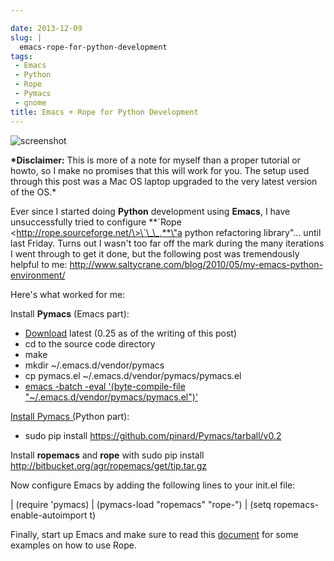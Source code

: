```yaml
---

date: 2013-12-09
slug: |
  emacs-rope-for-python-development
tags:
 - Emacs
 - Python
 - Rope
 - Pymacs
 - gnome
title: Emacs + Rope for Python Development
---
```


![screenshot](https://farm3.staticflickr.com/2875/11294955694_5450819b65_z_d.jpg)

**\*Disclaimer:** This is more of a note for myself than a proper
tutorial or howto, so I make no promises that this will work for you.
The setup used through this post was a Mac OS laptop upgraded to the
very latest version of the OS.\*

Ever since I started doing **Python** development using **Emacs**, I
have unsuccessfully tried to configure **\`Rope
\<http://rope.sourceforge.net/\>\`\_\_,**\"a python refactoring
library\"... until last Friday. Turns out I wasn't too far off the mark
during the many iterations I went through to get it done, but the
following post was tremendously helpful to
me: <http://www.saltycrane.com/blog/2010/05/my-emacs-python-environment/>

Here's what worked for me:

Install **Pymacs** (Emacs part):

-   [Download](https://github.com/pinard/Pymacs/tarball/v0.2) latest
    (0.25 as of the writing of this post)
-   cd to the source code directory
-   make
-   mkdir \~/.emacs.d/vendor/pymacs
-   cp pymacs.el \~/.emacs.d/vendor/pymacs/pymacs.el
-   [emacs -batch -eval '(byte-compile-file
    "\~/.emacs.d/vendor/pymacs/pymacs.el")'](https://github.com/pinard/Pymacs/tarball/v0.25)

[Install Pymacs (](https://github.com/pinard/Pymacs/tarball/v0.25)Python
part):

-   sudo pip install <https://github.com/pinard/Pymacs/tarball/v0.2>

Install **ropemacs** and **rope** with sudo pip install
<http://bitbucket.org/agr/ropemacs/get/tip.tar.gz>

Now configure Emacs by adding the following lines to your init.el file:

| (require 'pymacs)
| (pymacs-load "ropemacs" "rope-")
| (setq ropemacs-enable-autoimport t)

Finally, start up Emacs and make sure to read this
[document](https://bitbucket.org/agr/ropemacs) for some examples on how
to use Rope.
